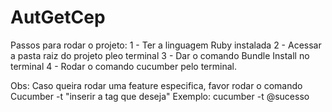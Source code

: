 # AutGetCep
Passos para rodar o projeto:
1 - Ter a linguagem Ruby instalada
2 - Acessar a pasta raiz do projeto pleo terminal
3 - Dar o comando Bundle Install no terminal
4 - Rodar o comando cucumber pelo terminal.

Obs: Caso queira rodar uma feature especifica, favor rodar o comando Cucumber -t "inserir a tag que deseja"
Exemplo: cucumber -t @sucesso
